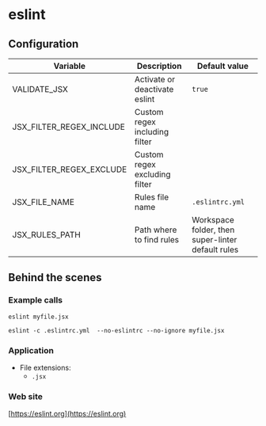 <!-- Generated by .automation/build.py, please do not update manually -->
# eslint

## Configuration

| Variable | Description | Default value |
| ----------------- | -------------- | -------------- |
| VALIDATE_JSX | Activate or deactivate eslint | `true` |
| JSX_FILTER_REGEX_INCLUDE | Custom regex including filter |  |
| JSX_FILTER_REGEX_EXCLUDE | Custom regex excluding filter |  |
| JSX_FILE_NAME | Rules file name | `.eslintrc.yml` |
| JSX_RULES_PATH | Path where to find rules | Workspace folder, then super-linter default rules |

## Behind the scenes

### Example calls

```shell
eslint myfile.jsx
```

```shell
eslint -c .eslintrc.yml  --no-eslintrc --no-ignore myfile.jsx
```

### Application

- File extensions:
  - `.jsx`

### Web site

[https://eslint.org](https://eslint.org)
